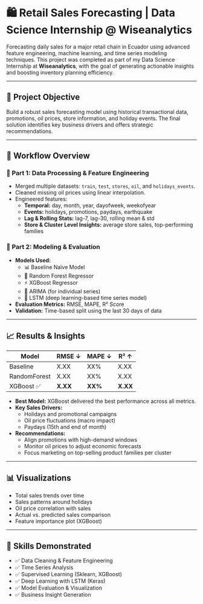 # 🛍️ Retail Sales Forecasting | Data Science Internship @ Wiseanalytics

Forecasting daily sales for a major retail chain in Ecuador using advanced feature engineering, machine learning, and time series modeling techniques. This project was completed as part of my Data Science Internship at **Wiseanalytics**, with the goal of generating actionable insights and boosting inventory planning efficiency.

---

## 📌 Project Objective

Build a robust sales forecasting model using historical transactional data, promotions, oil prices, store information, and holiday events. The final solution identifies key business drivers and offers strategic recommendations.

---

## 🔄 Workflow Overview

### 🔹 Part 1: Data Processing & Feature Engineering
- Merged multiple datasets: `train`, `test`, `stores`, `oil`, and `holidays_events`.
- Cleaned missing oil prices using linear interpolation.
- Engineered features:
  - **Temporal:** day, month, year, dayofweek, weekofyear
  - **Events:** holidays, promotions, paydays, earthquake
  - **Lag & Rolling Stats:** lag-7, lag-30, rolling mean & std
  - **Store & Cluster Level Insights:** average store sales, top-performing families

### 🔹 Part 2: Modeling & Evaluation
- **Models Used:**
  - 📊 Baseline Naïve Model
  - 🌲 Random Forest Regressor
  - ⚡ XGBoost Regressor
  - 🔁 ARIMA (for individual series)
  - 🤖 LSTM (deep learning-based time series model)
- **Evaluation Metrics:** RMSE, MAPE, R² Score
- **Validation:** Time-based split using the last 30 days of data

---

## 📈 Results & Insights

| Model        | RMSE ↓  | MAPE ↓ | R² ↑  |
|--------------|---------|--------|-------|
| Baseline     | X.XX    | XX%    | X.XX  |
| RandomForest | X.XX    | XX%    | X.XX  |
| XGBoost ✅    | **X.XX**| **XX%**| **X.XX**|

- **Best Model:** XGBoost delivered the best performance across all metrics.
- **Key Sales Drivers:**
  - Holidays and promotional campaigns
  - Oil price fluctuations (macro impact)
  - Paydays (15th and end of month)
- **Recommendations:**
  - Align promotions with high-demand windows
  - Monitor oil prices to adjust economic forecasts
  - Focus marketing on top-selling product families per cluster

---

## 📊 Visualizations

- Total sales trends over time
- Sales patterns around holidays
- Oil price correlation with sales
- Actual vs. predicted sales comparison
- Feature importance plot (XGBoost)

---

## 🧠 Skills Demonstrated

- ✅ Data Cleaning & Feature Engineering
- ✅ Time Series Analysis
- ✅ Supervised Learning (Sklearn, XGBoost)
- ✅ Deep Learning with LSTM (Keras)
- ✅ Model Evaluation & Visualization
- ✅ Business Insight Generation
